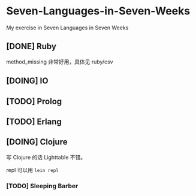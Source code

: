 # Seven-Languages-in-Seven-Weeks

My exercise in Seven Languages in Seven Weeks

## [DONE] Ruby

method_missing 非常好用，具体见 ruby/csv

## [DOING] IO

## [TODO] Prolog

## [TODO] Erlang

## [DOING] Clojure

写 Clojure 的话 Lighttable 不错。

repl 可以用 `lein repl`

### [TODO] Sleeping Barber

